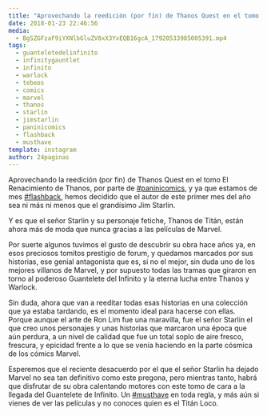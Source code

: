```yaml
---
title: "Aprovechando la reedición (por fin) de Thanos Quest en el tomo El Renacimiento de Thanos"
date: 2018-01-23 22:46:56
media: 
  - BgSZGFzaF9iYXNlbGluZV8xX3YxEQB16gcA_17920533985005391.mp4
tags: 
  - guanteletedelinfinito
  - infinitygauntlet
  - infinito
  - warlock
  - tebeos
  - comics
  - marvel
  - thanos
  - starlin
  - jimstarlin
  - paninicomics
  - flashback
  - musthave
template: instagram
author: 24paginas
---
```


Aprovechando la reedición (por fin) de Thanos Quest en el tomo El Renacimiento de Thanos, por parte de [#paninicomics](/tags/paninicomics), y ya que estamos de mes [#flashback](/tags/flashback), hemos decidido que el autor de este primer mes del año sea ni más ni menos que el grandísimo Jim Starlin.

Y es que el señor Starlin y su personaje fetiche, Thanos de Titán, están ahora más de moda que nunca gracias a las películas de Marvel.

Por suerte algunos tuvimos el gusto de descubrir su obra hace años ya, en esos preciosos tomitos prestigio de forum, y quedamos marcados por sus historias, ese genial antagonista que es, si no el mejor, sin duda uno de los mejores villanos de Marvel, y por supuesto todas las tramas que giraron en torno al poderoso Guantelete del Infinito y la eterna lucha entre Thanos y Warlock.

Sin duda, ahora que van a reeditar todas esas historias en una colección que ya estaba tardando, es el momento ideal para hacerse con ellas. Porque aunque el arte de Ron Lim fue una maravilla, fue el señor Starlin el que creo unos personajes y unas historias que marcaron una época que aún perdura, a un nivel de calidad que fue un total soplo de aire fresco, frescura, y epicidad frente a lo que se venía haciendo en la parte cósmica de los cómics Marvel.

Esperemos que el reciente desacuerdo por el que el señor Starlin ha dejado Marvel no sea tan definitivo como este pregona, pero mientras tanto, habrá que disfrutar de su obra calentando motores con este tomo de cara a la llegada del Guantelete de Infinito. Un [#musthave](/tags/musthave) en toda regla, y más aún si vienes de ver las películas y no conoces quien es el Titán Loco.
